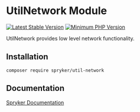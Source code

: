 # UtilNetwork Module
[![Latest Stable Version](https://poser.pugx.org/spryker/util-network/v/stable.svg)](https://packagist.org/packages/spryker/util-network)
[![Minimum PHP Version](https://img.shields.io/badge/php-%3E%3D%208.3-8892BF.svg)](https://php.net/)

UtilNetwork provides low level network functionality.

## Installation

```
composer require spryker/util-network
```

## Documentation

[Spryker Documentation](https://docs.spryker.com)
